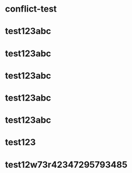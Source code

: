 # conflict-test

# test123abc

# test123abc

# test123abc

# test123abc

# test123abc

# test123

# test12w73r42347295793485
